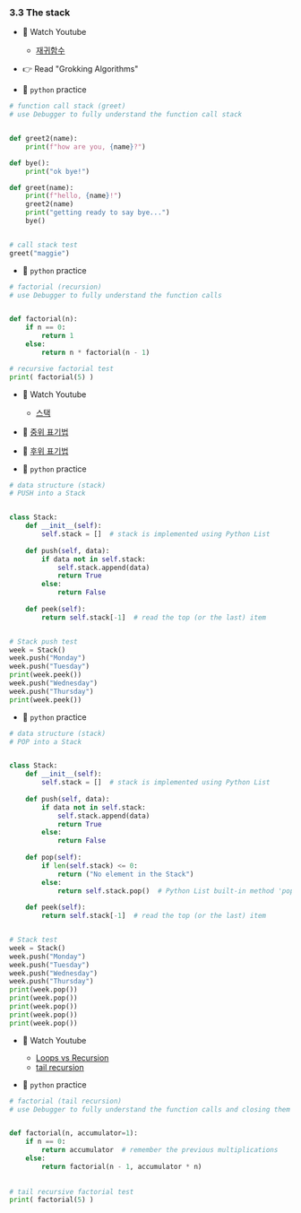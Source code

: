 ### 3.3 The stack


- 🍒 Watch Youtube
    - [재귀함수](https://www.youtube.com/watch?v=UCvAn5-Z8ig)
    


- 👉 Read "Grokking Algorithms"


- 🐍 `python` practice

```python
# function call stack (greet)
# use Debugger to fully understand the function call stack


def greet2(name):
    print(f"how are you, {name}?")

def bye():
    print("ok bye!")

def greet(name):
    print(f"hello, {name}!")
    greet2(name)
    print("getting ready to say bye...")
    bye()


# call stack test
greet("maggie")
```


- 🐍 `python` practice

```python
# factorial (recursion)
# use Debugger to fully understand the function calls


def factorial(n):
    if n == 0:
        return 1
    else:
        return n * factorial(n - 1)

# recursive factorial test
print( factorial(5) )
```


- 🍒 Watch Youtube
    - [스택](https://www.youtube.com/watch?v=Svhp73MIOqY)

- 🍑 [중위 표기법](https://ko.wikipedia.org/wiki/%EC%A4%91%EC%9C%84_%ED%91%9C%EA%B8%B0%EB%B2%95)
- 🍑 [후위 표기법](https://ko.wikipedia.org/wiki/%EC%97%AD%ED%8F%B4%EB%9E%80%EB%93%9C_%ED%91%9C%EA%B8%B0%EB%B2%95)
    


- 🐍 `python` practice

```python
# data structure (stack) 
# PUSH into a Stack


class Stack:
    def __init__(self):
        self.stack = []  # stack is implemented using Python List
        
    def push(self, data):
        if data not in self.stack:
            self.stack.append(data)
            return True
        else:
            return False
    
    def peek(self):
        return self.stack[-1]  # read the top (or the last) item


# Stack push test
week = Stack()
week.push("Monday")
week.push("Tuesday")
print(week.peek())
week.push("Wednesday")
week.push("Thursday")
print(week.peek())
```



- 🐍 `python` practice

```python
# data structure (stack) 
# POP into a Stack


class Stack:
    def __init__(self):
        self.stack = []  # stack is implemented using Python List
        
    def push(self, data):
        if data not in self.stack:
            self.stack.append(data)
            return True
        else:
            return False
    
    def pop(self):
        if len(self.stack) <= 0:
            return ("No element in the Stack")
        else:
            return self.stack.pop()  # Python List built-in method 'pop'
    
    def peek(self):
        return self.stack[-1]  # read the top (or the last) item


# Stack test
week = Stack()
week.push("Monday")
week.push("Tuesday")
week.push("Wednesday")
week.push("Thursday")
print(week.pop())
print(week.pop())
print(week.pop())
print(week.pop())
print(week.pop())
```



- 🍒 Watch Youtube
    - [Loops vs Recursion](https://www.youtube.com/watch?v=HXNhEYqFo0o)
    - [tail recursion](https://www.youtube.com/watch?v=_JtPhF8MshA)
    
    

- 🐍 `python` practice

```python
# factorial (tail recursion)
# use Debugger to fully understand the function calls and closing them


def factorial(n, accumulator=1):
    if n == 0: 
        return accumulator  # remember the previous multiplications
    else: 
        return factorial(n - 1, accumulator * n)
        
    
# tail recursive factorial test
print( factorial(5) )
```
